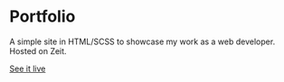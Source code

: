 # Portfolio

A simple site in HTML/SCSS to showcase my work as a web developer. Hosted on Zeit.

[See it live](https://jacksonholidaywheeler.com)
